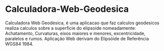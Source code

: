 # Calculadora-Web-Geodesica
Calculadora Web Geodesica, é uma aplicacao que faz calculos geodesicos realiza calculos sobre a superficie do elipsoide nomeadamente: Achatamento, Curvaturas, eixos maiores e menores, excentricidade, paralelos e rumos.
Aplicação Web derivam do Elipsóide de Referência WGS84 1984.
